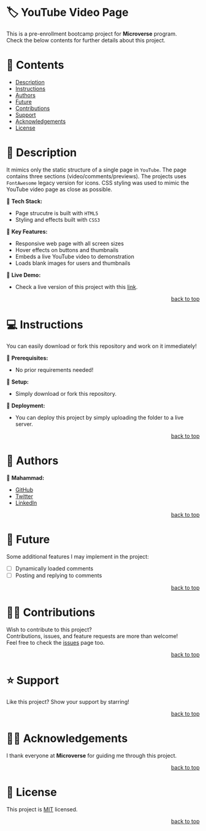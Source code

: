 <a name="title"></a>

<!-- TITLE -->

# 🏷️ YouTube Video Page

This is a pre-enrollment bootcamp project for **Microverse** program.
<br/>
Check the below contents for further details about this project.

<!-- CONTENTS -->

# 📗 Contents

- [Description](#description)
- [Instructions](#instructions)
- [Authors](#authors)
- [Future](#future)
- [Contributions](#contributions)
- [Support](#support)
- [Acknowledgements](#acknowledgements)
- [License](#license)

<!-- DESCRIPTION -->

<a name="description"></a>

# 📖 Description

It mimics only the static structure of a single page in `YouTube`. The page contains three sections (video/comments/previews).
The projects uses `FontAwesome` legacy version for icons. CSS styling was used to mimic the YouTube video page as close as possible.

📌 **Tech Stack:**
- Page strucutre is built with `HTML5`
- Styling and effects built with `CSS3`

📌 **Key Features:**
- Responsive web page with all screen sizes
- Hover effects on buttons and thumbnails
- Embeds a live YouTube video to demonstration
- Loads blank images for users and thumbnails

📌 **Live Demo:**
- Check a live version of this project with this [link](https://mahammad-mostafa.github.io/youtube-video-page).

<p align="right"><a href="#title">back to top</a></p>

<!-- INSTRUCTIONS -->

<a name="instructions"></a>

# 💻 Instructions

You can easily download or fork this repository and work on it immediately!

📌 **Prerequisites:**
- No prior requirements needed!

📌 **Setup:**
- Simply download or fork this repository.

📌 **Deployment:**
- You can deploy this project by simply uploading the folder to a live server.

<p align="right"><a href="#title">back to top</a></p>

<!-- AUTHORS -->

<a name="authors"></a>

# 👥 Authors

📌 **Mahammad:**
- [GitHub](https://github.com/mahammad-mostafa)
- [Twitter](https://twitter.com/mahammad_mostfa)
- [LinkedIn](https://linkedin.com/in/mahammad-mostafa)

<p align="right"><a href="#title">back to top</a></p>

<!-- FUTURE FEATURES -->

<a name="future"></a>

# 🔭 Future

Some additional features I may implement in the project:

- [ ] Dynamically loaded comments
- [ ] Posting and replying to comments

<p align="right"><a href="#title">back to top</a></p>

<!-- CONTRIBUTIONS -->

<a name="contributions"></a>

# 🤝🏻 Contributions

Wish to contribute to this project?
<br/>
Contributions, issues, and feature requests are more than welcome!
<br/>
Feel free to check the [issues](../../issues) page too.

<p align="right"><a href="#title">back to top</a></p>

<!-- SUPPORT -->

<a name="support"></a>

# ⭐️ Support

Like this project? Show your support by starring!

<p align="right"><a href="#title">back to top</a></p>

<!-- ACKNOWLEDGEMENTS -->

<a name="acknowledgements"></a>

# 🙏🏻 Acknowledgements

I thank everyone at **Microverse** for guiding me through this project.

<p align="right"><a href="#title">back to top</a></p>

<!-- LICENSE -->

<a name="license"></a>

# 📝 License

This project is [MIT](LICENSE.md) licensed.

<p align="right"><a href="#title">back to top</a></p>
